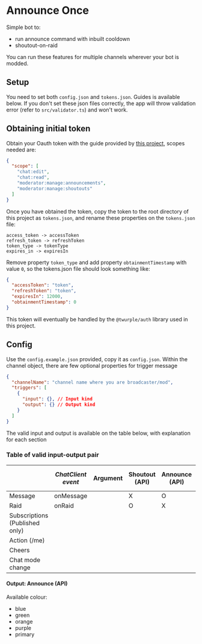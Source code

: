 # Announce Once

Simple bot to:

- run announce command with inbuilt cooldown
- shoutout-on-raid

You can run these features for multiple channels wherever your bot is modded.

## Setup

You need to set both `config.json` and `tokens.json`. Guides is available below. If you don't set these json files correctly, the app will throw validation error (refer to `src/validator.ts`) and won't work.

## Obtaining initial token

Obtain your Oauth token with the guide provided by [this project](https://github.com/daftmaple/twitch-oauth-token), scopes needed are:

```json
{
  "scope": [
    "chat:edit",
    "chat:read",
    "moderator:manage:announcements",
    "moderator:manage:shoutouts"
  ]
}
```

Once you have obtained the token, copy the token to the root directory of this project as `tokens.json`, and rename these properties on the `tokens.json` file:

```
access_token -> accessToken
refresh_token -> refreshToken
token_type -> tokenType
expires_in -> expiresIn
```

Remove property `token_type` and add property `obtainmentTimestamp` with value `0`, so the tokens.json file should look something like:

```json
{
  "accessToken": "token",
  "refreshToken": "token",
  "expiresIn": 12000,
  "obtainmentTimestamp": 0
}
```

This token will eventually be handled by the `@twurple/auth` library used in this project.

## Config

Use the `config.example.json` provided, copy it as `config.json`. Within the channel object, there are few optional properties for trigger message

```json
{
  "channelName": "channel name where you are broadcaster/mod",
  "triggers": [
    {
      "input": {}, // Input kind
      "output": {} // Output kind
    }
  ]
}
```

The valid input and output is available on the table below, with explanation for each section

### Table of valid input-output pair

|                                | _ChatClient event_ | Argument | Shoutout (API) | Announce (API) | Say (Chat) | Moderation actions (API) |
| ------------------------------ | ------------------ | -------- | -------------- | -------------- | ---------- | ------------------------ |
| Message                        | onMessage          |          | X              | O              |            |                          |
| Raid                           | onRaid             |          | O              | X              |            |                          |
| Subscriptions (Published only) |                    |          |                |                |            |                          |
| Action (/me)                   |                    |          |                |                |            |                          |
| Cheers                         |                    |          |                |                |            |                          |
| Chat mode change               |                    |          |                |                |            |                          |

#### Output: Announce (API)

Available colour:

- blue
- green
- orange
- purple
- primary

